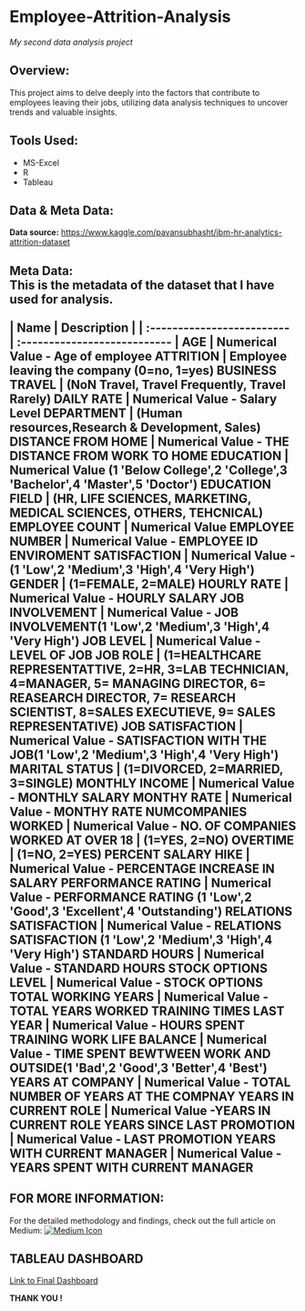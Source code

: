 # Employee-Attrition-Analysis
*My second data analysis project*

## Overview:
This project aims to delve deeply into the factors that contribute to employees leaving their jobs, utilizing data analysis techniques to uncover trends and valuable insights.

## Tools Used:
- MS-Excel
- R
- Tableau
  
## Data & Meta Data:
**Data source:** https://www.kaggle.com/pavansubhasht/ibm-hr-analytics-attrition-dataset

**Meta Data:**  
This is the metadata of the dataset that I have used for analysis. <br>  
|            Name            |	            Description                                                                                   |
| :------------------------- | :--------------------------- |
AGE                         |     Numerical Value - Age of employee
ATTRITION                   |     Employee leaving the company (0=no, 1=yes)
BUSINESS TRAVEL             |     (NoN Travel, Travel Frequently, Travel Rarely)
DAILY RATE	                |     Numerical Value - Salary Level
DEPARTMENT	                |     (Human resources,Research & Development, Sales)
DISTANCE FROM HOME          |  	  Numerical Value - THE DISTANCE FROM WORK TO HOME
EDUCATION	                  |     Numerical Value (1 'Below College',2 'College',3 'Bachelor',4 'Master',5 'Doctor')
EDUCATION FIELD	            |    (HR, LIFE SCIENCES, MARKETING, MEDICAL SCIENCES, OTHERS, TEHCNICAL)
EMPLOYEE COUNT	            |    Numerical Value
EMPLOYEE NUMBER	            |    Numerical Value - EMPLOYEE ID
ENVIROMENT SATISFACTION	    |    Numerical Value - (1 'Low',2 'Medium',3 'High',4 'Very High')
GENDER	                    |    (1=FEMALE, 2=MALE)
HOURLY RATE	                |    Numerical Value - HOURLY SALARY
JOB INVOLVEMENT	            |    Numerical Value - JOB INVOLVEMENT(1 'Low',2 'Medium',3 'High',4 'Very High')
JOB LEVEL	                  |    Numerical Value - LEVEL OF JOB
JOB ROLE	                  |    (1=HEALTHCARE REPRESENTATTIVE, 2=HR, 3=LAB TECHNICIAN, 4=MANAGER, 5= MANAGING DIRECTOR, 6= REASEARCH DIRECTOR, 7= RESEARCH SCIENTIST, 8=SALES EXECUTIEVE, 9= SALES REPRESENTATIVE)
JOB SATISFACTION	          |    Numerical Value - SATISFACTION WITH THE JOB(1 'Low',2 'Medium',3 'High',4 'Very High')
MARITAL STATUS	            |    (1=DIVORCED, 2=MARRIED, 3=SINGLE)
MONTHLY INCOME	            |    Numerical Value - MONTHLY SALARY
MONTHY RATE	                |    Numerical Value - MONTHY RATE
NUMCOMPANIES WORKED	        |    Numerical Value - NO. OF COMPANIES WORKED AT
OVER 18	                    |    (1=YES, 2=NO)
OVERTIME	                  |    (1=NO, 2=YES)
PERCENT SALARY HIKE	        |    Numerical Value - PERCENTAGE INCREASE IN SALARY
PERFORMANCE RATING	        |    Numerical Value - PERFORMANCE RATING (1 'Low',2 'Good',3 'Excellent',4 'Outstanding')
RELATIONS SATISFACTION	    |    Numerical Value - RELATIONS SATISFACTION (1 'Low',2 'Medium',3 'High',4 'Very High')
STANDARD HOURS	            |    Numerical Value - STANDARD HOURS
STOCK OPTIONS LEVEL  	      |    Numerical Value - STOCK OPTIONS
TOTAL WORKING YEARS	        |    Numerical Value - TOTAL YEARS WORKED
TRAINING TIMES LAST YEAR    |    Numerical Value - HOURS SPENT TRAINING
WORK LIFE BALANCE	          |    Numerical Value - TIME SPENT BEWTWEEN WORK AND OUTSIDE(1 'Bad',2 'Good',3 'Better',4 'Best')
YEARS AT COMPANY	          |    Numerical Value - TOTAL NUMBER OF YEARS AT THE COMPNAY
YEARS IN CURRENT ROLE	      |    Numerical Value -YEARS IN CURRENT ROLE
YEARS SINCE LAST PROMOTION  |    Numerical Value - LAST PROMOTION
YEARS WITH CURRENT MANAGER	|    Numerical Value - YEARS SPENT WITH CURRENT MANAGER
----

## FOR MORE INFORMATION:
For the detailed methodology and findings, check out the full article on Medium: 
[![Medium Icon](https://img.shields.io/badge/Medium-12100E?style=for-the-badge&logo=medium&logoColor=white)]([https://medium.com/@ria332hdh/google-data-analytics-capstone-3ac3470ac9bb](https://medium.com/@ria332hdh/employee-attrition-analysis-75c44f354679))


## TABLEAU DASHBOARD

[Link to Final Dashboard](https://public.tableau.com/views/employee_attrition_16990248611900/overview?:language=en-US&:display_count=n&:origin=viz_share_link)

**THANK YOU !**
